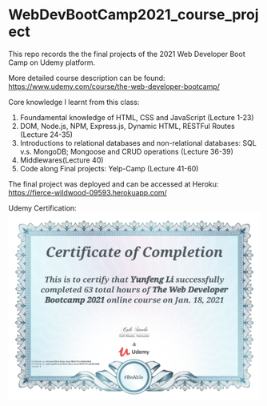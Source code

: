 # WebDevBootCamp2021_course_project
This repo records the the final projects of the 2021 Web Developer Boot Camp on Udemy platform.  

More detailed course description can be found:  https://www.udemy.com/course/the-web-developer-bootcamp/

Core knowledge I learnt from this class:
1. Foundamental knowledge of HTML, CSS and JavaScript (Lecture 1-23)
2. DOM, Node.js, NPM, Express.js, Dynamic HTML, RESTFul Routes (Lecture 24-35)
3. Introductions to relational databases and non-relational databases: SQL v.s. MongoDB; Mongoose and CRUD operations (Lecture 36-39)
4. Middlewares(Lecture 40)
5. Code along Final projects: Yelp-Camp (Lecture 41-60)

The final project was deployed and can be accessed at Heroku: https://fierce-wildwood-09593.herokuapp.com/

Udemy Certification: 
![Alt text](./assets/certificate.jpg?raw=true "Title")

